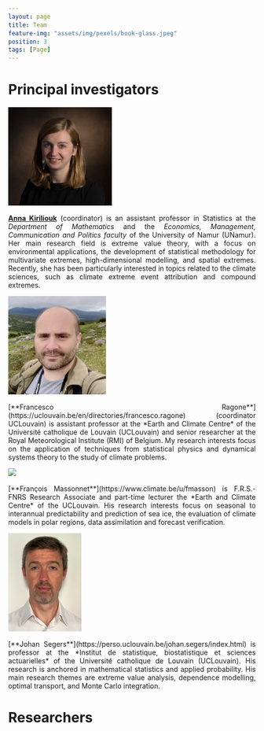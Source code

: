 ```yaml
---
layout: page
title: Team
feature-img: "assets/img/pexels/book-glass.jpeg"
position: 3
tags: [Page]
---
```


# Principal investigators

<div>
    <img src="/assets/img/pics/AnnaKiriliouk.jpg" height="200px" alt="Anna Kiriliouk">
    <p align="justify">
        <a href="http://annakiriliouk.weebly.com/" target="_blank"><strong>Anna Kiriliouk</strong></a> (coordinator) is an assistant professor in Statistics at the <em>Department of Mathematics</em> and the <em>Economics, Management, Communication and Politics faculty</em> of the University of Namur (UNamur). Her main research field is extreme value theory, with a focus on environmental applications, the development of statistical methodology for multivariate extremes, high-dimensional modelling, and spatial extremes. Recently, she has been particularly interested in topics related to the climate sciences, such as climate extreme event attribution and compound extremes.
    </p>
</div>
<img src="/assets/img/pics/FrancescoRagone_new.png" height = "200px">
<p align="justify">
[**Francesco Ragone**](https://uclouvain.be/en/directories/francesco.ragone) (coordinator UCLouvain) is assistant professor at the *Earth and Climate Centre* of the Université catholique de Louvain (UCLouvain) and  senior researcher at the Royal Meteorological Institute (RMI) of Belgium. My research interests focus on
the application of techniques from statistical physics and dynamical systems theory to the study of
climate problems.
</p>
<img src="/assets/img/pics/FrancoisMassonnet.jpg" height = "200px">
<p align="justify">
[**François Massonnet**](https://www.climate.be/u/fmasson) is F.R.S.-FNRS Research Associate and part-time lecturer the *Earth and Climate Centre* of the UCLouvain. His research interests focus on seasonal to interannual predictability and prediction of sea ice, the evaluation of climate models in polar regions, data assimilation and forecast verification.
</p>

<img src="/assets/img/pics/JohanSegers.jpg" height = "200px">
<p align="justify">
[**Johan Segers**](https://perso.uclouvain.be/johan.segers/index.html) is professor at the *Institut de statistique, biostatistique et sciences actuarielles* of the Université catholique de Louvain (UCLouvain). His research is anchored in mathematical statistics and applied probability. His main research themes
are extreme value analysis, dependence modelling, optimal transport, and Monte Carlo integration.
</p>

# Researchers

